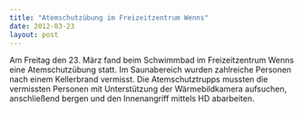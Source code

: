 ```yaml
---
title: "Atemschutzübung im Freizeitzentrum Wenns"
date: 2012-03-23
layout: post
---
```


Am Freitag den 23. März fand beim Schwimmbad im Freizeitzentrum Wenns eine Atemschutzübung statt. Im Saunabereich wurden zahlreiche Personen nach einem Kellerbrand vermisst. Die Atemschutztrupps mussten die vermissten Personen mit Unterstützung der Wärmebildkamera aufsuchen, anschließend bergen und den Innenangriff mittels HD abarbeiten.